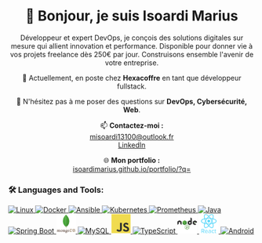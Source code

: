 <h1 align="center">👋 Bonjour, je suis Isoardi Marius</h1>
<p align="center">
Développeur et expert DevOps, je conçois des solutions digitales sur mesure qui allient innovation et performance. Disponible pour donner vie à vos projets freelance dès 250€ par jour. Construisons ensemble l'avenir de votre entreprise.
</p>
<p align="center">
  🔭 Actuellement, en poste chez <strong>Hexacoffre</strong> en tant que développeur fullstack.
</p>
<p align="center">
  💬 N'hésitez pas à me poser des questions sur <strong>DevOps, Cybersécurité, Web</strong>.
</p>
<p align="center">
  📫 <strong>Contactez-moi :</strong> <br/>
  <a href="mailto:misoardi13100@outlook.fr">misoardi13100@outlook.fr</a> <br/>
  <a href="https://www.linkedin.com/in/marius-isoardi-057338233/" target="_blank">LinkedIn</a>
</p>
<p align="center">
  🌐 <strong>Mon portfolio :</strong> <br/>
  <a href="https://isoardimarius.github.io/portfolio/skills?q=" target="_blank">isoardimarius.github.io/portfolio/?q=</a>
</p>
<h3 align="left">🛠️ Languages and Tools:</h3>
<p align="left">
  <a href="https://www.linux.org/" target="_blank" rel="noreferrer">
    <img src="https://download.logo.wine/logo/Linux/Linux-Logo.wine.png" alt="Linux" width="60" height="50"/>
  </a>
  <a href="https://www.docker.com/" target="_blank" rel="noreferrer">
    <img src="https://upload.wikimedia.org/wikipedia/commons/e/ea/Docker_%28container_engine%29_logo_%28cropped%29.png" alt="Docker" width="60" height="40"/>
  </a>
  <a href="https://www.ansible.com/" target="_blank" rel="noreferrer">
    <img src="https://upload.wikimedia.org/wikipedia/commons/2/24/Ansible_logo.svg" alt="Ansible" width="40" height="40"/>
  </a>
  <a href="https://kubernetes.io/" target="_blank" rel="noreferrer">
    <img src="https://logos-world.net/wp-content/uploads/2023/06/Kubernetes-Symbol.png" alt="Kubernetes" width="60" height="40"/>
  </a>
  <a href="https://prometheus.io/" target="_blank" rel="noreferrer">
    <img src="https://upload.wikimedia.org/wikipedia/commons/thumb/3/38/Prometheus_software_logo.svg/2066px-Prometheus_software_logo.svg.png" alt="Prometheus" width="40" height="40"/>
  </a>
  <a href="https://www.java.com/" target="_blank" rel="noreferrer">
    <img src="https://upload.wikimedia.org/wikipedia/fr/2/2e/Java_Logo.svg" alt="Java" width="40" height="40"/>
  </a>
  <a href="https://spring.io/projects/spring-boot" target="_blank" rel="noreferrer">
    <img src="https://play-lh.googleusercontent.com/K9Jf-N8RWHDw2IZSY_vjSfIVm2X6jGN9riRIAK9nl_BgJxpYK2VQWQl-yPlCtBUTNasw" alt="Spring Boot" width="40" height="40"/>
  </a>
  <a href="https://www.mongodb.com/" target="_blank" rel="noreferrer">
    <img src="https://raw.githubusercontent.com/devicons/devicon/master/icons/mongodb/mongodb-original-wordmark.svg" alt="MongoDB" width="40" height="40"/>
  </a>
  <a href="https://www.mysql.com/" target="_blank" rel="noreferrer">
    <img src="https://upload.wikimedia.org/wikipedia/commons/thumb/0/0a/MySQL_textlogo.svg/2560px-MySQL_textlogo.svg.png" alt="MySQL" width="60" height="40"/>
  </a>
  <a href="https://developer.mozilla.org/en-US/docs/Web/JavaScript" target="_blank" rel="noreferrer">
    <img src="https://raw.githubusercontent.com/devicons/devicon/master/icons/javascript/javascript-original.svg" alt="JavaScript" width="40" height="40"/>
  </a>
  <a href="https://www.typescriptlang.org/" target="_blank" rel="noreferrer">
    <img src="https://icons.veryicon.com/png/o/business/vscode-program-item-icon/typescript.png" alt="TypeScript" width="40" height="40"/>
  </a>
  <a href="https://nodejs.org" target="_blank" rel="noreferrer">
    <img src="https://raw.githubusercontent.com/devicons/devicon/master/icons/nodejs/nodejs-original-wordmark.svg" alt="Node.js" width="40" height="40"/>
  </a>
  <a href="https://reactjs.org/" target="_blank" rel="noreferrer">
    <img src="https://raw.githubusercontent.com/devicons/devicon/master/icons/react/react-original-wordmark.svg" alt="React" width="40" height="40"/>
  </a>
  <a href="https://www.android.com/" target="_blank" rel="noreferrer">
    <img src="https://upload.wikimedia.org/wikipedia/commons/6/66/Android_robot.png" alt="Android" width="40" height="40"/>
  </a>
</p>
